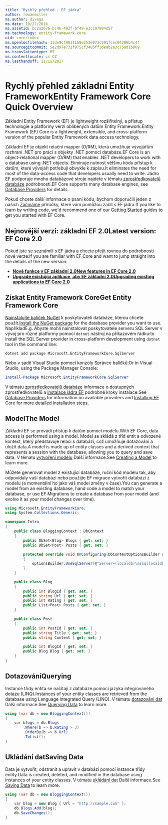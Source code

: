 ```yaml
---
title: "Rychlý přehled - EF jádra"
author: rowanmiller
ms.author: divega
ms.date: 10/27/2016
ms.assetid: bc2a2676-bc46-493f-bf49-e3cc97994d57
ms.technology: entity-framework-core
uid: core/index
ms.openlocfilehash: 13de9cf98111b8e253e073c591fcec04206b4c4f
ms.sourcegitcommit: 5e2d97e731f975cf3405ff3deab2a3c75ad1b969
ms.translationtype: MT
ms.contentlocale: cs-CZ
ms.lasthandoff: 11/15/2017
---
```

# <a name="entity-framework-core-quick-overview"></a><span data-ttu-id="df9d3-102">Rychlý přehled základní Entity Framework</span><span class="sxs-lookup"><span data-stu-id="df9d3-102">Entity Framework Core Quick Overview</span></span>

<span data-ttu-id="df9d3-103">Základní Entity Framework (EF) je lightweight rozšiřitelný, a přístup technologie a platformy verzi oblíbených datům Entity Framework.</span><span class="sxs-lookup"><span data-stu-id="df9d3-103">Entity Framework (EF) Core is a lightweight, extensible, and cross-platform version of the popular Entity Framework data access technology.</span></span>

<span data-ttu-id="df9d3-104">Základní EF je objekt relační mapper (O/RM), která umožňuje vývojářům rozhraní .NET pro práci s objekty .NET pomocí databáze.</span><span class="sxs-lookup"><span data-stu-id="df9d3-104">EF Core is an object-relational mapper (O/RM) that enables .NET developers to work with a database using .NET objects.</span></span> <span data-ttu-id="df9d3-105">Eliminuje nutnost většinu kódu přístup k datům, které vývojáři potřebují obvykle k zápisu.</span><span class="sxs-lookup"><span data-stu-id="df9d3-105">It eliminates the need for most of the data-access code that developers usually need to write.</span></span> <span data-ttu-id="df9d3-106">Jádro EF podporuje mnoho databázové stroje najdete v tématu [zprostředkovatelů databáze](providers/index.md) podrobnosti.</span><span class="sxs-lookup"><span data-stu-id="df9d3-106">EF Core supports many database engines, see [Database Providers](providers/index.md) for details.</span></span>

<span data-ttu-id="df9d3-107">Pokud chcete další informace o psaní kódu, bychom doporučili jeden z našich [Začínáme](get-started/index.md) příručky, které vám pomůžou začít s EF jádra.</span><span class="sxs-lookup"><span data-stu-id="df9d3-107">If you like to learn by writing code, we'd recommend one of our [Getting Started](get-started/index.md) guides to get you started with EF Core.</span></span>

## <a name="latest-version-ef-core-20"></a><span data-ttu-id="df9d3-108">Nejnovější verzi: základní EF 2.0</span><span class="sxs-lookup"><span data-stu-id="df9d3-108">Latest version: EF Core 2.0</span></span>

<span data-ttu-id="df9d3-109">Pokud jste se seznámili s EF jádra a chcete přejít rovnou do podrobnosti nové verze:</span><span class="sxs-lookup"><span data-stu-id="df9d3-109">If you are familiar with EF Core and want to jump straight into the details of the new version:</span></span>

- <span data-ttu-id="df9d3-110">**[Nové funkce v EF základní 2.0](what-is-new/index.md)**</span><span class="sxs-lookup"><span data-stu-id="df9d3-110">**[New features in EF Core 2.0](what-is-new/index.md)**</span></span>
- <span data-ttu-id="df9d3-111">**[Upgrade existující aplikace, aby EF základní 2.0](miscellaneous/1x-2x-upgrade.md)**</span><span class="sxs-lookup"><span data-stu-id="df9d3-111">**[Upgrading existing applications to EF Core 2.0](miscellaneous/1x-2x-upgrade.md)**</span></span>

## <a name="get-entity-framework-core"></a><span data-ttu-id="df9d3-112">Získat Entity Framework Core</span><span class="sxs-lookup"><span data-stu-id="df9d3-112">Get Entity Framework Core</span></span>

<span data-ttu-id="df9d3-113">[Nainstalujte balíček NuGet](https://docs.nuget.org/ndocs/quickstart/use-a-package) k poskytovateli databáze, kterou chcete použít.</span><span class="sxs-lookup"><span data-stu-id="df9d3-113">[Install the NuGet package](https://docs.nuget.org/ndocs/quickstart/use-a-package) for the database provider you want to use.</span></span> <span data-ttu-id="df9d3-114">Například</span><span class="sxs-lookup"><span data-stu-id="df9d3-114">E.g.</span></span> <span data-ttu-id="df9d3-115">Abyste mohli nainstalovat poskytovatele serveru SQL Server v vývoj pro různé platformy pomocí `dotnet` nástroj na příkazovém řádku:</span><span class="sxs-lookup"><span data-stu-id="df9d3-115">to install the SQL Server provider in cross-platform development using `dotnet` tool in the command line:</span></span>

``` Console
dotnet add package Microsoft.EntityFrameworkCore.SqlServer
```

<span data-ttu-id="df9d3-116">Nebo v sadě Visual Studio pomocí konzoly Správce balíčků:</span><span class="sxs-lookup"><span data-stu-id="df9d3-116">Or in Visual Studio, using the Package Manager Console:</span></span>

``` PowerShell
Install-Package Microsoft.EntityFrameworkCore.SqlServer
```
<span data-ttu-id="df9d3-117">V tématu [zprostředkovatelů databáze](providers/index.md) informace o dostupných zprostředkovatelů a [instalace jádra EF](get-started/install/index.md) podrobné kroky instalace.</span><span class="sxs-lookup"><span data-stu-id="df9d3-117">See [Database Providers](providers/index.md) for information on available providers and [Installing EF Core](get-started/install/index.md) for more detailed installation steps.</span></span>

## <a name="the-model"></a><span data-ttu-id="df9d3-118">Model</span><span class="sxs-lookup"><span data-stu-id="df9d3-118">The Model</span></span>

<span data-ttu-id="df9d3-119">Základní EF se provádí přístup k datům pomocí modelu.</span><span class="sxs-lookup"><span data-stu-id="df9d3-119">With EF Core, data access is performed using a model.</span></span> <span data-ttu-id="df9d3-120">Model se skládá z tříd entit a odvozené kontext, který představuje relaci s databází, což umožňuje dotazování a uložit data.</span><span class="sxs-lookup"><span data-stu-id="df9d3-120">A model is made up of entity classes and a derived context that represents a session with the database, allowing you to query and save data.</span></span> <span data-ttu-id="df9d3-121">V tématu [vytvoření modelu](modeling/index.md) Další informace.</span><span class="sxs-lookup"><span data-stu-id="df9d3-121">See [Creating a Model](modeling/index.md) to learn more.</span></span>

<span data-ttu-id="df9d3-122">Můžete generovat model z existující databáze, ruční kód modelu tak, aby odpovídaly vaší databázi nebo použijte EF migrace vytvořit databázi z modelu (a momentální ho jako váš model změny v čase).</span><span class="sxs-lookup"><span data-stu-id="df9d3-122">You can generate a model from an existing database, hand code a model to match your database, or use EF Migrations to create a database from your model (and evolve it as your model changes over time).</span></span>

``` csharp
using Microsoft.EntityFrameworkCore;
using System.Collections.Generic;

namespace Intro
{
    public class BloggingContext : DbContext
    {
        public DbSet<Blog> Blogs { get; set; }
        public DbSet<Post> Posts { get; set; }

        protected override void OnConfiguring(DbContextOptionsBuilder optionsBuilder)
        {
            optionsBuilder.UseSqlServer(@"Server=(localdb)\mssqllocaldb;Database=MyDatabase;Trusted_Connection=True;");
        }
    }

    public class Blog
    {
        public int BlogId { get; set; }
        public string Url { get; set; }
        public int Rating { get; set; }
        public List<Post> Posts { get; set; }
    }

    public class Post
    {
        public int PostId { get; set; }
        public string Title { get; set; }
        public string Content { get; set; }

        public int BlogId { get; set; }
        public Blog Blog { get; set; }
    }
}
```

## <a name="querying"></a><span data-ttu-id="df9d3-123">Dotazování</span><span class="sxs-lookup"><span data-stu-id="df9d3-123">Querying</span></span>

<span data-ttu-id="df9d3-124">Instance třídy entita se načítají z databáze pomocí jazyka integrovaného dotazu (LINQ).</span><span class="sxs-lookup"><span data-stu-id="df9d3-124">Instances of your entity classes are retrieved from the database using Language Integrated Query (LINQ).</span></span> <span data-ttu-id="df9d3-125">V tématu [dotazování dat](querying/index.md) Další informace.</span><span class="sxs-lookup"><span data-stu-id="df9d3-125">See [Querying Data](querying/index.md) to learn more.</span></span>

``` csharp
using (var db = new BloggingContext())
{
    var blogs = db.Blogs
        .Where(b => b.Rating > 3)
        .OrderBy(b => b.Url)
        .ToList();
}
```

## <a name="saving-data"></a><span data-ttu-id="df9d3-126">Ukládání dat</span><span class="sxs-lookup"><span data-stu-id="df9d3-126">Saving Data</span></span>

<span data-ttu-id="df9d3-127">Data je vytvořit, odstranit a upravit v databázi pomocí instance třídy entity.</span><span class="sxs-lookup"><span data-stu-id="df9d3-127">Data is created, deleted, and modified in the database using instances of your entity classes.</span></span> <span data-ttu-id="df9d3-128">V tématu [ukládání dat](saving/index.md) Další informace.</span><span class="sxs-lookup"><span data-stu-id="df9d3-128">See [Saving Data](saving/index.md) to learn more.</span></span>

``` csharp
using (var db = new BloggingContext())
{
    var blog = new Blog { Url = "http://sample.com" };
    db.Blogs.Add(blog);
    db.SaveChanges();
}
```
